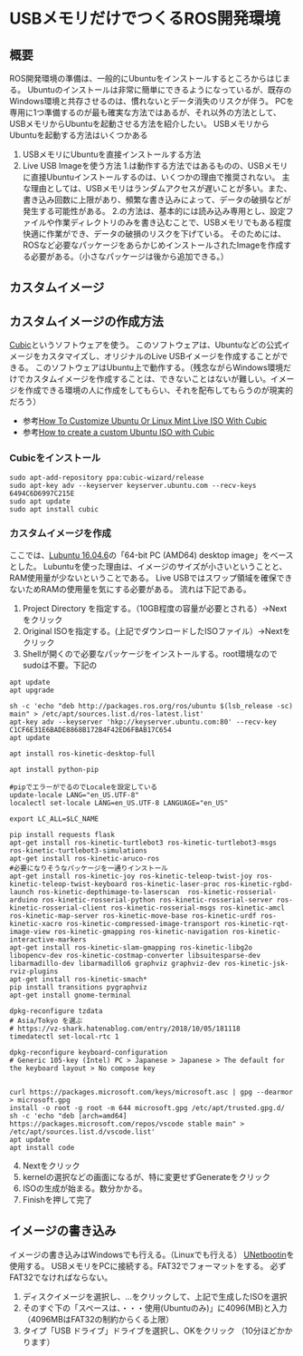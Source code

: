 # USBメモリだけでつくるROS開発環境
## 概要
ROS開発環境の準備は、一般的にUbuntuをインストールするところからはじまる。
Ubuntuのインストールは非常に簡単にできるようになっているが、既存のWindows環境と共存させるのは、慣れないとデータ消失のリスクが伴う。
PCを専用に1つ準備するのが最も確実な方法ではあるが、それ以外の方法として、USBメモリからUbuntuを起動させる方法を紹介したい。
USBメモリからUbuntuを起動する方法はいくつかある
1. USBメモリにUbuntuを直接インストールする方法
2. Live USB Imageを使う方法
1.は動作する方法ではあるものの、USBメモリに直接Ubuntuインストールするのは、いくつかの理由で推奨されない。
主な理由としては、USBメモリはランダムアクセスが遅いことが多い。また、書き込み回数に上限があり、頻繁な書き込みによって、データの破損などが発生する可能性がある。
2.の方法は、基本的には読み込み専用とし、設定ファイルや作業ディレクトリのみを書き込むことで、USBメモリでもある程度快適に作業ができ、データの破損のリスクを下げている。
そのためには、ROSなど必要なパッケージをあらかじめインストールされたImageを作成する必要がある。（小さなパッケージは後から追加できる。）

## カスタムイメージ

## カスタムイメージの作成方法
[Cubic](https://launchpad.net/cubic)というソフトウェアを使う。
このソフトウェアは、Ubuntuなどの公式イメージをカスタマイズし、オリジナルのLive USBイメージを作成することができる。
このソフトウェアはUbuntu上で動作する。（残念ながらWindows環境だけでカスタムイメージを作成することは、できないことはないが難しい。イメージを作成できる環境の人に作成をしてもらい、それを配布してもらうのが現実的だろう）
- 参考[How To Customize Ubuntu Or Linux Mint Live ISO With Cubic](https://www.linuxuprising.com/2018/07/how-to-customize-ubuntu-or-linux-mint.html)
- 参考[How to create a custom Ubuntu ISO with Cubic](https://www.techrepublic.com/article/how-to-create-a-custom-ubuntu-iso-with-cubic/)
### Cubicをインストール
```
sudo apt-add-repository ppa:cubic-wizard/release
sudo apt-key adv --keyserver keyserver.ubuntu.com --recv-keys 6494C6D6997C215E
sudo apt update
sudo apt install cubic
```

### カスタムイメージを作成
ここでは、[Lubuntu 16.04.6](http://cdimage.ubuntu.com/lubuntu/releases/16.04.6/release/)の「64-bit PC (AMD64) desktop image」をベースとした。
Lubuntuを使った理由は、イメージのサイズが小さいということと、RAM使用量が少ないということである。
Live USBではスワップ領域を確保できないためRAMの使用量を気にする必要がある。
流れは下記である。
1. Project Directory を指定する。（10GB程度の容量が必要とされる）→Nextをクリック
2. Original ISOを指定する。(上記でダウンロードしたISOファイル）→Nextをクリック
3. Shellが開くので必要なパッケージをインストールする。root環境なのでsudoは不要。下記の
```
apt update
apt upgrade

sh -c 'echo "deb http://packages.ros.org/ros/ubuntu $(lsb_release -sc) main" > /etc/apt/sources.list.d/ros-latest.list'
apt-key adv --keyserver 'hkp://keyserver.ubuntu.com:80' --recv-key C1CF6E31E6BADE8868B172B4F42ED6FBAB17C654
apt update

apt install ros-kinetic-desktop-full

apt install python-pip

#pipでエラーがでるのでLocaleを設定している
update-locale LANG="en_US.UTF-8"
localectl set-locale LANG=en_US.UTF-8 LANGUAGE="en_US"

export LC_ALL=$LC_NAME

pip install requests flask
apt-get install ros-kinetic-turtlebot3 ros-kinetic-turtlebot3-msgs ros-kinetic-turtlebot3-simulations
apt-get install ros-kinetic-aruco-ros
#必要になりそうなパッケージを一通りインストール
apt-get install ros-kinetic-joy ros-kinetic-teleop-twist-joy ros-kinetic-teleop-twist-keyboard ros-kinetic-laser-proc ros-kinetic-rgbd-launch ros-kinetic-depthimage-to-laserscan  ros-kinetic-rosserial-arduino ros-kinetic-rosserial-python ros-kinetic-rosserial-server ros-kinetic-rosserial-client ros-kinetic-rosserial-msgs ros-kinetic-amcl ros-kinetic-map-server ros-kinetic-move-base ros-kinetic-urdf ros-kinetic-xacro ros-kinetic-compressed-image-transport ros-kinetic-rqt-image-view ros-kinetic-gmapping ros-kinetic-navigation ros-kinetic-interactive-markers
apt-get install ros-kinetic-slam-gmapping ros-kinetic-libg2o libopencv-dev ros-kinetic-costmap-converter libsuitesparse-dev libarmadillo-dev libarmadillo6 graphviz graphviz-dev ros-kinetic-jsk-rviz-plugins 
apt-get install ros-kinetic-smach*
pip install transitions pygraphviz
apt-get install gnome-terminal

dpkg-reconfigure tzdata
# Asia/Tokyo を選ぶ
# https://vz-shark.hatenablog.com/entry/2018/10/05/181118
timedatectl set-local-rtc 1

dpkg-reconfigure keyboard-configuration
# Generic 105-key (Intel) PC > Japanese > Japanese > The default for the keyboard layout > No compose key


curl https://packages.microsoft.com/keys/microsoft.asc | gpg --dearmor > microsoft.gpg
install -o root -g root -m 644 microsoft.gpg /etc/apt/trusted.gpg.d/
sh -c 'echo "deb [arch=amd64] https://packages.microsoft.com/repos/vscode stable main" > /etc/apt/sources.list.d/vscode.list'
apt update
apt install code
```
4. Nextをクリック
5. kernelの選択などの画面になるが、特に変更せずGenerateをクリック
6. ISOの生成が始まる。数分かかる。
7. Finishを押して完了
## イメージの書き込み
イメージの書き込みはWindowsでも行える。（Linuxでも行える）
[UNetbootin](https://unetbootin.github.io/)を使用する。
USBメモリをPCに接続する。FAT32でフォーマットをする。
必ずFAT32でなければならない。
1. ディスクイメージを選択し、...をクリックして、上記で生成したISOを選択
2. そのすぐ下の「スペースは、・・・使用(Ubuntuのみ)」に4096(MB)と入力（4096MBはFAT32の制約からくる上限）
3. タイプ「USB ドライブ」ドライブを選択し、OKをクリック
（10分ほどかかります）
